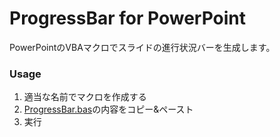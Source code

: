 # ProgressBar for PowerPoint
PowerPointのVBAマクロでスライドの進行状況バーを生成します。

### Usage
1. 適当な名前でマクロを作成する
2. [ProgressBar.bas](ProgressBar.bas)の内容をコピー&ペースト
3. 実行
